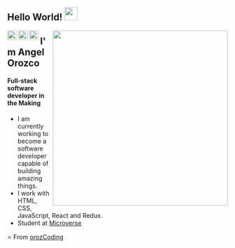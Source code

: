 ## Hello World! <img src="https://raw.githubusercontent.com/iampavangandhi/iampavangandhi/master/gifs/Hi.gif" width="30px"></h2>
<a href="https://twitter.com/orozCoding">
  <img align="left" alt="Angel's Twitter" width="22px" src="https://cdn.jsdelivr.net/npm/simple-icons@v3/icons/twitter.svg" />
</a>
<a href="https://www.linkedin.com/in/angel-orozco-652230228/">
  <img align="left" alt="Angel's Linkdein" width="22px" src="https://cdn.jsdelivr.net/npm/simple-icons@v3/icons/linkedin.svg" />
</a>
<a href="https://github.com/orozCoding">
  <img align="left" alt="Angel's GitHub" width="22px" src="https://cdn.jsdelivr.net/npm/simple-icons@v3/icons/github.svg" />
</a>

[<img align="right" width="400" src="https://github-readme-stats.vercel.app/api?username=orozCoding&show_icons=true"/>](https://github.com/orozCoding/)

##
## I'm Angel Orozco
#### Full-stack software developer in the Making

- I am currently working to become a software developer capable of building amazing things.
- I work with HTML, CSS, JavaScript, React and Redux.
- Student at [Microverse](https://www.microverse.org/)

⭐️ From [orozCoding](https://github.com/orozCoding)
